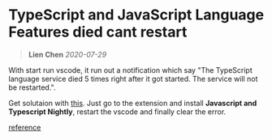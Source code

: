 # TypeScript and JavaScript Language Features died cant restart
> **Lien Chen** *2020-07-29*

With start run vscode, it run out a notification which say "The TypeScript language service died 5 times right after it got started. The service will not be restarted.".

Get solutaion with [this](https://github.com/microsoft/vscode/issues/88497).
Just go to the extension and install **Javascript and Typescript Nightly**, restart the vscode and finally clear the error.

[reference](https://github.com/microsoft/vscode/issues/88497)